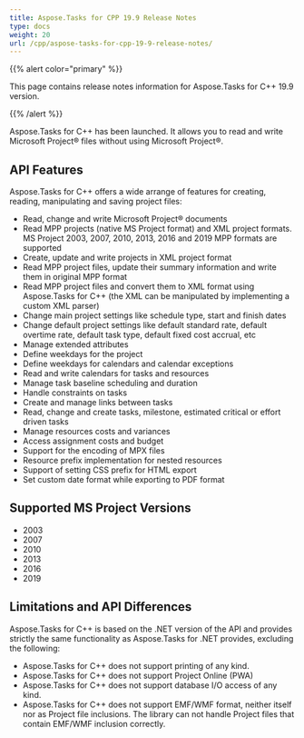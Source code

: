 ```yaml
---
title: Aspose.Tasks for CPP 19.9 Release Notes
type: docs
weight: 20
url: /cpp/aspose-tasks-for-cpp-19-9-release-notes/
---
```


{{% alert color="primary" %}} 

This page contains release notes information for Aspose.Tasks for C++ 19.9 version.

{{% /alert %}} 

Aspose.Tasks for C++ has been launched. It allows you to read and write Microsoft Project® files without using Microsoft Project®.
## **API Features**
Aspose.Tasks for C++ offers a wide arrange of features for creating, reading, manipulating and saving project files:

- Read, change and write Microsoft Project® documents
- Read MPP projects (native MS Project format) and XML project formats. MS Project 2003, 2007, 2010, 2013, 2016 and 2019 MPP formats are supported
- Create, update and write projects in XML project format
- Read MPP project files, update their summary information and write them in original MPP format
- Read MPP project files and convert them to XML format using Aspose.Tasks for C++ (the XML can be manipulated by implementing a custom XML parser)
- Change main project settings like schedule type, start and finish dates
- Change default project settings like default standard rate, default overtime rate, default task type, default fixed cost accrual, etc
- Manage extended attributes
- Define weekdays for the project
- Define weekdays for calendars and calendar exceptions
- Read and write calendars for tasks and resources
- Manage task baseline scheduling and duration
- Handle constraints on tasks
- Create and manage links between tasks
- Read, change and create tasks, milestone, estimated critical or effort driven tasks
- Manage resources costs and variances
- Access assignment costs and budget
- Support for the encoding of MPX files
- Resource prefix implementation for nested resources
- Support of setting CSS prefix for HTML export
- Set custom date format while exporting to PDF format
## **Supported MS Project Versions**
- 2003
- 2007
- 2010
- 2013
- 2016
- 2019
## **Limitations and API Differences**
Aspose.Tasks for C++ is based on the .NET version of the API and provides strictly the same functionality as Aspose.Tasks for .NET provides, excluding the following:

- Aspose.Tasks for C++ does not support printing of any kind.
- Aspose.Tasks for C++ does not support Project Online (PWA)
- Aspose.Tasks for C++ does not support database I/O access of any kind.
- Aspose.Tasks for C++ does not support EMF/WMF format, neither itself nor as Project file inclusions. The library can not handle Project files that contain EMF/WMF inclusion correctly.
